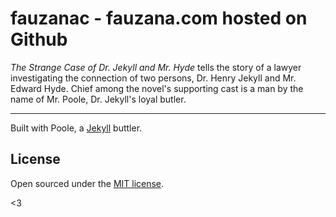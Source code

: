 # fauzanac - fauzana.com hosted on Github 

*The Strange Case of Dr. Jekyll and Mr. Hyde* tells the story of a lawyer investigating the connection of two persons, Dr. Henry Jekyll and Mr. Edward Hyde. Chief among the novel's supporting cast is a man by the name of Mr. Poole, Dr. Jekyll's loyal butler.

-----

Built with Poole, a [Jekyll](http://jekyllrb.com) buttler.


## License

Open sourced under the [MIT license](LICENSE.md).

<3
